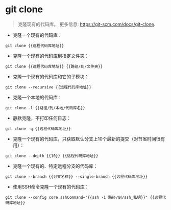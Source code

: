 # git clone

> 克隆现有的代码库。
> 更多信息: <https://git-scm.com/docs/git-clone>.

- 克隆一个现有的代码库：

`git clone {{远程代码库地址}}`

- 克隆一个现有的代码库到指定文件夹：

`git clone {{远程代码库地址}} {{路径/到/文件夹}}`

- 克隆一个现有的代码库和它的子模块：

`git clone --recursive {{远程代码库地址}}`

- 克隆一个本地的代码库：

`git clone -l {{路径/到/本地/代码库名}}`

- 静默克隆，不打印任何日志：

`git clone -q {{远程代码库地址}}`

- 克隆一个现有的代码库，只获取默认分支上10个最新的提交（对节省时间很有用）：

`git clone --depth {{10}} {{远程代码库地址}}`

- 克隆一个现有的、特定远程分支的代码库：

`git clone --branch {{分支名称}} --single-branch {{远程代码库地址}}`

- 使用SSH命令克隆一个现有的代码库：

`git clone --config core.sshCommand="{{ssh -i 路径/到/ssh_私钥}}" {{远程代码库地址}}`
